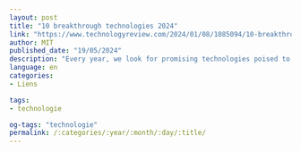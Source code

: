 ```yaml
---
layout: post
title: "10 breakthrough technologies 2024"
link: "https://www.technologyreview.com/2024/01/08/1085094/10-breakthrough-technologies-2024"
author: MIT
published_date: "19/05/2024"
description: "Every year, we look for promising technologies poised to have a real impact on the world. Here are the advances that we think matter most right now."
language: en
categories:
- Liens

tags:
- technologie

og-tags: "technologie"
permalink: /:categories/:year/:month/:day/:title/
---
```

